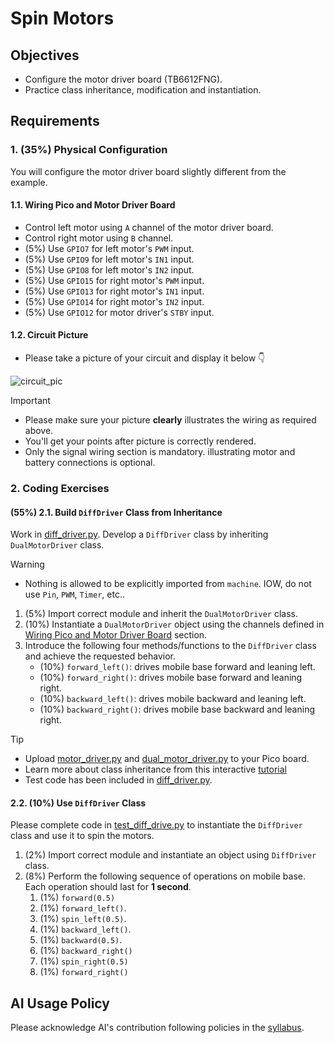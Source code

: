 # Spin Motors

## Objectives
- Configure the motor driver board (TB6612FNG).
- Practice class inheritance, modification and instantiation.


## Requirements

### 1. (35%) Physical Configuration
You will configure the motor driver board slightly different from the example.

#### 1.1. Wiring Pico and Motor Driver Board
- Control left motor using `A` channel of the motor driver board.
- Control right motor using `B` channel.
- (5%) Use `GPIO7` for left motor's `PWM` input.
- (5%) Use `GPIO9` for left motor's `IN1` input.
- (5%) Use `GPIO8` for left motor's `IN2` input.
- (5%) Use `GPIO15` for right motor's `PWM` input.
- (5%) Use `GPIO13` for right motor's `IN1` input.
- (5%) Use `GPIO14` for right motor's `IN2` input.
- (5%) Use `GPIO12` for motor driver's `STBY` input.

#### 1.2. Circuit Picture
- Please take a picture of your circuit and display it below 👇

![circuit_pic](circuit_pic.jpg)

> [!IMPORTANT]
> - Please make sure your picture **clearly** illustrates the wiring as required above.
> - You'll get your points after picture is correctly rendered.  
> - Only the signal wiring section is mandatory.
> illustrating motor and battery connections is optional. 

### 2. Coding Exercises

#### (55%) 2.1. Build `DiffDriver` Class from Inheritance
Work in [diff_driver.py](diff_driver.py).
Develop a `DiffDriver` class by inheriting `DualMotorDriver` class.
> [!WARNING]
> - Nothing is allowed to be explicitly imported from `machine`.
> IOW, do not use `Pin`, `PWM`, `Timer`, etc..
 
1. (5%) Import correct module and inherit the `DualMotorDriver` class.
2. (10%) Instantiate a `DualMotorDriver` object using the channels defined in [Wiring Pico and Motor Driver Board](#11-wiring-pico-and-motor-driver-board) section.
3. Introduce the following four methods/functions to the `DiffDriver` class and achieve the requested behavior.
   - (10%) `forward_left()`: drives mobile base forward and leaning left.
   - (10%) `forward_right()`: drives mobile base forward and leaning right. 
   - (10%) `backward_left()`: drives mobile backward and leaning left.  
   - (10%) `backward_right()`: drives mobile base backward and leaning right.

> [!TIP]
> - Upload [motor_driver.py](https://github.com/linzhangUCA/3421example-motor_control/blob/main/motor_driver.py) and [dual_motor_driver.py](https://github.com/linzhangUCA/3421example-motor_control/blob/main/dual_motor_driver.py) to your Pico board.
> - Learn more about class inheritance from this interactive [tutorial](https://www.w3schools.com/python/python_inheritance.asp)
> - Test code has been included in [diff_driver.py](diff_driver.py). 

#### 2.2. (10%) Use `DiffDriver` Class
Please complete code in [test_diff_drive.py](test_diff_drive.py) to instantiate the `DiffDriver` class and use it to spin the motors.
1. (2%) Import correct module and instantiate an object using `DiffDriver` class.
2. (8%) Perform the following sequence of operations on mobile base. Each operation should last for **1 second**.
     1. (1%) `forward(0.5)`
     2. (1%) `forward_left()`.
     3. (1%) `spin_left(0.5)`.
     4. (1%) `backward_left()`.
     5. (1%) `backward(0.5)`.
     6. (1%) `backward_right()`
     7. (1%) `spin_right(0.5)`
     8. (1%) `forward_right()`


   
## AI Usage Policy
Please acknowledge AI's contribution following policies in the [syllabus](https://linzhanguca.github.io/_docs/robotics1-2025/syllabus.pdf).
